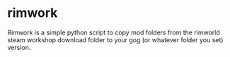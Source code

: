 # rimwork
Rimwork is a simple python script to copy mod folders from the rimworld steam workshop download folder to your gog (or whatever folder you set) version.
